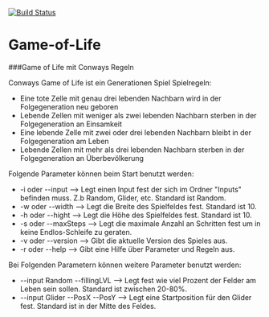 [![Build Status](https://travis-ci.org/tschreindl/Game-of-Life.svg?branch=feature%2Fphase5)](https://travis-ci.org/tschreindl/Game-of-Life)

# Game-of-Life
###Game of Life mit Conways Regeln

Conways Game of Life ist ein Generationen Spiel
Spielregeln:
* Eine tote Zelle mit genau drei lebenden Nachbarn wird in der Folgegeneration neu geboren
* Lebende Zellen mit weniger als zwei lebenden Nachbarn sterben in der Folgegeneration an Einsamkeit
* Eine lebende Zelle mit zwei oder drei lebenden Nachbarn bleibt in der Folgegeneration am Leben
* Lebende Zellen mit mehr als drei lebenden Nachbarn sterben in der Folgegeneration an Überbevölkerung


Folgende Parameter können beim Start benutzt werden:
* -i oder --input --> Legt einen Input fest der sich im Ordner "Inputs" befinden muss. Z.b Random, Glider, etc. Standard ist Random.
* -w oder --width --> Legt die Breite des Spielfeldes fest. Standard ist 10.
* -h oder --hight --> Legt die Höhe des Spielfeldes fest. Standard ist 10.
* -s oder --maxSteps --> Legt die maximale Anzahl an Schritten fest um in keine Endlos-Schleife zu geraten.
* -v oder --version --> Gibt die aktuelle Version des Spieles aus.
* -r oder --help --> Gibt eine Hilfe über Parameter und Regeln aus.


Bei Folgenden Parametern können weitere Parameter benutzt werden:
* --input Random --fillingLVL --> Legt fest wie viel Prozent der Felder am Leben sein sollen. Standard ist zwischen 20-80%.
* --input Glider --PosX <zahl> --PosY <zahl> --> Legt eine Startposition für den Glider fest. Standard ist in der Mitte des Feldes.
